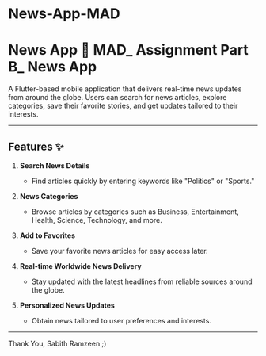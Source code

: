 # News-App-MAD

# News App 📰 MAD_ Assignment Part B_ News App 

A Flutter-based mobile application that delivers real-time news updates from around the globe. Users can search for news articles, explore categories, save their favorite stories, and get updates tailored to their interests.

---

## Features ✨

1. **Search News Details**  
   - Find articles quickly by entering keywords like "Politics" or "Sports."

2. **News Categories**  
   - Browse articles by categories such as Business, Entertainment, Health, Science, Technology, and more.

3. **Add to Favorites**  
   - Save your favorite news articles for easy access later.

4. **Real-time Worldwide News Delivery**  
   - Stay updated with the latest headlines from reliable sources around the globe.

5. **Personalized News Updates**  
   - Obtain news tailored to user preferences and interests.
  
---
Thank You,
Sabith Ramzeen ;) 
